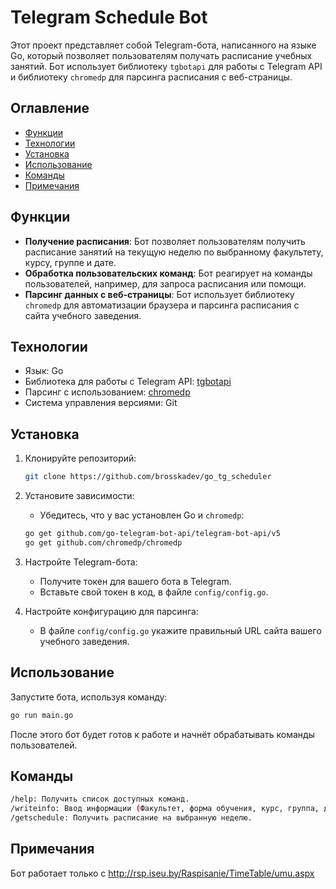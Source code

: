 # Telegram Schedule Bot

Этот проект представляет собой Telegram-бота, написанного на языке Go, который позволяет пользователям получать расписание учебных занятий. Бот использует библиотеку `tgbotapi` для работы с Telegram API и библиотеку `chromedp` для парсинга расписания с веб-страницы.

## Оглавление
- [Функции](#Функции)
- [Технологии](#Технологии)
- [Установка](#Установка)
- [Использование](#Использование)
- [Команды](#Команды)
- [Примечания](#Примечания)

## Функции
- **Получение расписания**: Бот позволяет пользователям получить расписание занятий на текущую неделю по выбранному факультету, курсу, группе и дате.
- **Обработка пользовательских команд**: Бот реагирует на команды пользователей, например, для запроса расписания или помощи.
- **Парсинг данных с веб-страницы**: Бот использует библиотеку `chromedp` для автоматизации браузера и парсинга расписания с сайта учебного заведения.
  
## Технологии
- Язык: Go
- Библиотека для работы с Telegram API: [tgbotapi](https://github.com/go-telegram-bot-api/telegram-bot-api/v5)
- Парсинг с использованием: [chromedp](https://github.com/chromedp/chromedp)
- Система управления версиями: Git

## Установка

1. Клонируйте репозиторий:
    ```bash
    git clone https://github.com/brosskadev/go_tg_scheduler
    ```

2. Установите зависимости:
    - Убедитесь, что у вас установлен Go и `chromedp`:
    ```bash
    go get github.com/go-telegram-bot-api/telegram-bot-api/v5
    go get github.com/chromedp/chromedp
    ```

3. Настройте Telegram-бота:
    - Получите токен для вашего бота в Telegram.
    - Вставьте свой токен в код, в файле `config/config.go`.

4. Настройте конфигурацию для парсинга:
    - В файле `config/config.go` укажите правильный URL сайта вашего учебного заведения.

## Использование

Запустите бота, используя команду:
```bash
go run main.go
 ```

После этого бот будет готов к работе и начнёт обрабатывать команды пользователей.

## Команды
```bash
/help: Получить список доступных команд.
/writeinfo: Ввод информации (Факультет, форма обучения, курс, группа, дата).
/getschedule: Получить расписание на выбранную неделю.
 ```

## Примечания
Бот работает только с http://rsp.iseu.by/Raspisanie/TimeTable/umu.aspx
